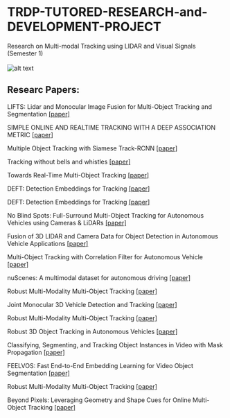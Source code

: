 # TRDP-TUTORED-RESEARCH-and-DEVELOPMENT-PROJECT
Research on Multi-modal Tracking using LIDAR and Visual Signals (Semester 1) <br> <br>
![alt text](https://miro.medium.com/max/900/1*mQSvkJXZq0MvPdrA6aoXag.jpeg) <br>


## Researc Papers:
LIFTS: Lidar and Monocular Image Fusion for Multi-Object Tracking and Segmentation [[paper]](https://motchallenge.net/workshops/bmtt2020/papers/LIFTS.pdf)<br>

SIMPLE ONLINE AND REALTIME TRACKING WITH A DEEP ASSOCIATION METRIC [[paper]](https://arxiv.org/pdf/1703.07402.pdf)<br>

Multiple Object Tracking with Siamese Track-RCNN [[paper]](https://arxiv.org/pdf/2004.07786.pdf)<br>

Tracking without bells and whistles [[paper]](https://arxiv.org/pdf/1903.05625.pdf)<br>

Towards Real-Time Multi-Object Tracking [[paper]](https://arxiv.org/pdf/1909.12605.pdf)<br>


DEFT: Detection Embeddings for Tracking [[paper]](https://arxiv.org/pdf/2102.02267v1.pdf)<br>


DEFT: Detection Embeddings for Tracking [[paper]](https://arxiv.org/pdf/2102.02267v1.pdf)<br>


No Blind Spots: Full-Surround Multi-Object Tracking for Autonomous Vehicles using Cameras & LiDARs [[paper]](https://arxiv.org/pdf/1802.08755.pdf)<br>

Fusion of 3D LIDAR and Camera Data for Object Detection in Autonomous Vehicle Applications [[paper]](https://ieeexplore.ieee.org/stamp/stamp.jsp?tp=&arnumber=8957313)<br>

Multi-Object Tracking with Correlation Filter for Autonomous Vehicle [[paper]](https://www.ncbi.nlm.nih.gov/pmc/articles/PMC6068606/)<br>

nuScenes: A multimodal dataset for autonomous driving [[paper]](https://arxiv.org/pdf/1903.11027.pdf)<br>


Robust Multi-Modality Multi-Object Tracking [[paper]](https://arxiv.org/pdf/1909.03850v1.pdf)<br>

Joint Monocular 3D Vehicle Detection and Tracking [[paper]](https://arxiv.org/pdf/1811.10742v3.pdf)<br>

Robust Multi-Modality Multi-Object Tracking [[paper]](https://arxiv.org/pdf/1909.03850v1.pdf)<br>


Robust 3D Object Tracking in Autonomous Vehicles [[paper]](http://cs230.stanford.edu/projects_fall_2019/reports/26250102.pdf)<br>


Classifying, Segmenting, and Tracking Object Instances in Video with Mask Propagation [[paper]](https://arxiv.org/pdf/1912.04573.pdf)<br>

FEELVOS: Fast End-to-End Embedding Learning for Video Object Segmentation [[paper]](https://arxiv.org/pdf/1902.09513.pdf)<br>

Robust Multi-Modality Multi-Object Tracking [[paper]](https://arxiv.org/pdf/1909.03850v1.pdf)<br>

Beyond Pixels: Leveraging Geometry and Shape Cues for Online Multi-Object Tracking [[paper]](https://arxiv.org/pdf/1802.09298v2.pdf)<br>

